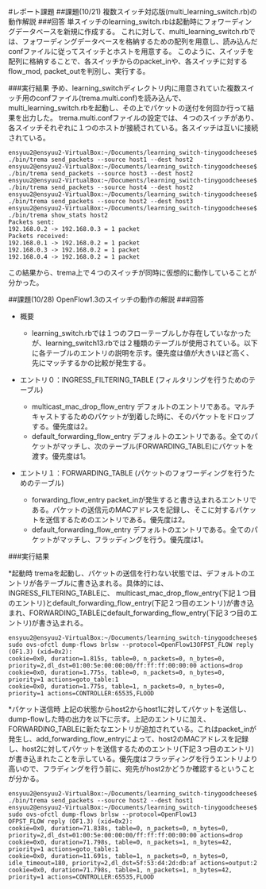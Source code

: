 #レポート課題
##課題(10/21)
複数スイッチ対応版(multi_learning_switch.rb)の動作解説
###回答
単スイッチのlearning_switch.rbは起動時にフォワーディングデータベースを新規に作成する。
これに対して、multi_learning_switch.rbでは、フォワーディングデータベースを格納するための配列を用意し、読み込んだconfファイルに従ってスイッチとホストを用意する。
このように、スイッチを配列に格納することで、各スイッチからのpacket_inや、各スイッチに対するflow_mod, packet_outを判別し、実行する。

###実行結果
予め、learning_switchディレクトリ内に用意されていた複数スイッチ用のconfファイル(trema.multi.conf)を読み込んで、multi_learning_switch.rbを起動し、その上でパケットの送付を何回か行って結果を出力した。
trema.multi.confファイルの設定では、４つのスイッチがあり、各スイッチそれぞれに１つのホストが接続されている。各スイッチは互いに接続されている。

	ensyuu2@ensyuu2-VirtualBox:~/Documents/learning_switch-tinygoodcheese$ ./bin/trema send_packets --source host1 --dest host2
	ensyuu2@ensyuu2-VirtualBox:~/Documents/learning_switch-tinygoodcheese$ ./bin/trema send_packets --source host3 --dest host2
	ensyuu2@ensyuu2-VirtualBox:~/Documents/learning_switch-tinygoodcheese$ ./bin/trema send_packets --source host4 --dest host2
	ensyuu2@ensyuu2-VirtualBox:~/Documents/learning_switch-tinygoodcheese$ ./bin/trema send_packets --source host2 --dest host3
	ensyuu2@ensyuu2-VirtualBox:~/Documents/learning_switch-tinygoodcheese$ ./bin/trema show_stats host2
	Packets sent:
  	192.168.0.2 -> 192.168.0.3 = 1 packet
	Packets received:
  	192.168.0.1 -> 192.168.0.2 = 1 packet
  	192.168.0.3 -> 192.168.0.2 = 1 packet
  	192.168.0.4 -> 192.168.0.2 = 1 packet

この結果から、trema上で４つのスイッチが同時に仮想的に動作していることが分かった。


##課題(10/28)
OpenFlow1.3のスイッチの動作の解説
###回答

* 概要
    * learning_switch.rbでは１つのフローテーブルしか存在していなかったが、learning_switch13.rbでは２種類のテーブルが使用されている。以下に各テーブルのエントリの説明を示す。優先度は値が大きいほど高く、先にマッチするかの比較が発生する。

* エントリ０：INGRESS_FILTERING_TABLE (フィルタリングを行うためのテーブル)
    * multicast_mac_drop_flow_entry
	デフォルトのエントリである。マルチキャストするためのパケットが到着した時に、そのパケットをドロップする。優先度は2。
    * default_forwarding_flow_entry
	デフォルトのエントリである。全てのパケットがマッチし、次のテーブル(FORWARDING_TABLE)にパケットを渡す。優先度は1。

* エントリ１：FORWARDING_TABLE (パケットのフォワーディングを行うためのテーブル)
    * forwarding_flow_entry
	packet_inが発生すると書き込まれるエントリである。パケットの送信元のMACアドレスを記録し、そこに対するパケットを送信するためのエントリである。優先度は2。
    * default_forwarding_flow_entry
	デフォルトのエントリである。全てのパケットがマッチし、フラッディングを行う。優先度は1。




###実行結果

*起動時
tremaを起動し、パケットの送信を行わない状態では、デフォルトのエントリが各テーブルに書き込まれる。具体的には、INGRESS_FILTERING_TABLEに、
multicast_mac_drop_flow_entry(下記１つ目のエントリ)とdefault_forwarding_flow_entry(下記２つ目のエントリ)が書き込まれ、FORWARDING_TABLEにdefault_forwarding_flow_entry(下記３つ目のエントリ)が書き込まれる。

	ensyuu2@ensyuu2-VirtualBox:~/Documents/learning_switch-tinygoodcheese$ sudo ovs-ofctl dump-flows brlsw --protocol=OpenFlow13OFPST_FLOW reply (OF1.3) (xid=0x2):
 	cookie=0x0, duration=1.815s, table=0, n_packets=0, n_bytes=0, priority=2,dl_dst=01:00:5e:00:00:00/ff:ff:ff:00:00:00 actions=drop
 	cookie=0x0, duration=1.775s, table=0, n_packets=0, n_bytes=0, priority=1 actions=goto_table:1
 	cookie=0x0, duration=1.775s, table=1, n_packets=0, n_bytes=0, priority=1 actions=CONTROLLER:65535,FLOOD


*パケット送信時
上記の状態からhost2からhost1に対してパケットを送信し、dump-flowした時の出力を以下に示す。上記のエントリに加え、FORWARDING_TABLEに新たなエントリが追加されている。これはpacket_inが発生し、add_forwarding_flow_entryによって、host2のMACアドレスを記録し、host2に対してパケットを送信するためのエントリ(下記３つ目のエントリ)が書き込まれたことを示している。優先度はフラッディングを行うエントリより高いので、フラディングを行う前に、宛先がhost2かどうか確認するということが分かる。

	ensyuu2@ensyuu2-VirtualBox:~/Documents/learning_switch-tinygoodcheese$ ./bin/trema send_packets --source host2 --dest host1
	ensyuu2@ensyuu2-VirtualBox:~/Documents/learning_switch-tinygoodcheese$ sudo ovs-ofctl dump-flows brlsw --protocol=OpenFlow13
	OFPST_FLOW reply (OF1.3) (xid=0x2):
 	cookie=0x0, duration=71.838s, table=0, n_packets=0, n_bytes=0, priority=2,dl_dst=01:00:5e:00:00:00/ff:ff:ff:00:00:00 actions=drop
 	cookie=0x0, duration=71.798s, table=0, n_packets=1, n_bytes=42, priority=1 actions=goto_table:1
 	cookie=0x0, duration=11.691s, table=1, n_packets=0, n_bytes=0, idle_timeout=180, priority=2,dl_dst=5f:53:d4:2d:db:af actions=output:2
 	cookie=0x0, duration=71.798s, table=1, n_packets=1, n_bytes=42, priority=1 actions=CONTROLLER:65535,FLOOD